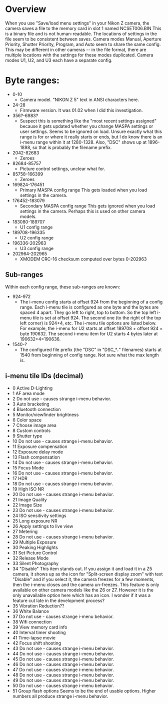 # Overview
When you use "Save/load menu settings" in your Nikon Z camera, the camera saves a file to the memory card in slot 1 named NCSET006.BIN
This is a binary file and is not human-readable.
The locations of settings in the file seem to be consistent between saves.
Camera modes Manual, Aperture Priority, Shutter Priority, Program, and Auto seem to share the same config. This may be different in other cameras -- in the file format, there are multiple locations with the settings for these modes duplicated.
Camera modes U1, U2, and U3 each have a separate config.

# Byte ranges:
* 0-10
    * Camera model. "NIKON Z 5" text in ANSI characters here.
* 24-28
    * Firmware version. It was 01.02 when I did this investigation.
* 356?-6983?
    * Suspect this is something like the "most recent settings assigned" because it gets updated whether you change MASPA settings or user settings.
    Seems to be ignored on load.
    Unsure exactly what this range is for or where it really starts or ends, but I do know there is an i-menu range within it at 1280-1328. Also, "DSC" shows up at 1896-1898, so that is probably the filename prefix.
* 2042-82683
    * Zeroes
* 82684-85757
    * Picture control settings, unclear what for.
* 85758-166399
    * Zeroes
* 169824-176451
    * Primary MASPA config range
    This gets loaded when you load settings in the camera.
* 176452-183079
    * Secondary MASPA config range
    This gets ignored when you load settings in the camera.
    Perhaps this is used on other camera models.
* 183080-189707
    * U1 config range
* 189708-196335
    * U2 config range
* 196336-202963
    * U3 config range
* 202964-202965
    * XMODEM CRC-16 checksum computed over bytes 0-202963

## Sub-ranges
Within each config range, these sub-ranges are known:
*  924-972
    *  The i-menu config starts at offset 924 from the beginning of a config range. Each i-menu tile is configured as one byte and the bytes are spaced 4 apart. They go left to right, top to bottom. So the top left i-menu tile is set at offset 924. The second one (to the right of the top left corner) is 924+4, etc. The i-menu tile options are listed below.
    For example, the i-menu for U2 starts at offset 189708 + offset 924 = byte 190632. The second i-menu item for U2 starts 4 bytes later at 190632+4=190636.
*  1540-?
    *  The configured file prefix (the "DSC" in "DSC_****.***" filenames) starts at 1540 from beginning of config range. Not sure what the max length is.

## i-menu tile IDs (decimal)
* 0 Active D-Lighting
* 1 AF area mode
* 2 Do not use - causes strange i-menu behavior.
* 3 Auto bracketing
* 4 Bluetooth connection
* 5 Monitor/viewfinder brightness
* 6 Color space
* 7 Choose image area
* 8 Custom controls
* 9 Shutter type
* 10 Do not use - causes strange i-menu behavior.
* 11 Exposure compensation
* 12 Exposure delay mode
* 13 Flash compensation
* 14 Do not use - causes strange i-menu behavior.
* 15 Focus Mode
* 16 Do not use - causes strange i-menu behavior.
* 17 HDR
* 18 Do not use - causes strange i-menu behavior.
* 19 High ISO NR
* 20 Do not use - causes strange i-menu behavior.
* 21 Image Quality
* 22 Image Size
* 23 Do not use - causes strange i-menu behavior.
* 24 ISO sensitivity settings
* 25 Long exposure NR
* 26 Apply settings to live view
* 27 Metering
* 28 Do not use - causes strange i-menu behavior.
* 29 Multiple Exposure
* 30 Peaking Highlights
* 31 Set Picture Control
* 32 Release Mode
* 33 Silent Photography
* 34 "Disable" This item stands out. If you assign it and load it in a Z5 camera, it shows up as the icon for "Split-screen display zoom" with text "Disable" and if you select it, the camera freezes for a few moments, then the i-menu closes and the camera un-freezes. This feature is only available on other camera models like the Z6 or Z7. However it is the only unavailable option here which has an icon. I wonder if it was a feature cut late in the development process?
* 35 Vibration Reduction??
* 36 White Balance
* 37 Do not use - causes strange i-menu behavior.
* 38 Wifi connection
* 39 View memory card info
* 40 Interval timer shooting
* 41 Time-lapse movie
* 42 Focus shift shooting
* 43 Do not use - causes strange i-menu behavior.
* 44 Do not use - causes strange i-menu behavior.
* 45 Do not use - causes strange i-menu behavior.
* 46 Do not use - causes strange i-menu behavior.
* 47 Do not use - causes strange i-menu behavior.
* 48 Do not use - causes strange i-menu behavior.
* 49 Do not use - causes strange i-menu behavior.
* 50 Do not use - causes strange i-menu behavior.
* 51 Group flash options
Seems to be the end of usable options. Higher numbers all produce strange i-menu behavior.
